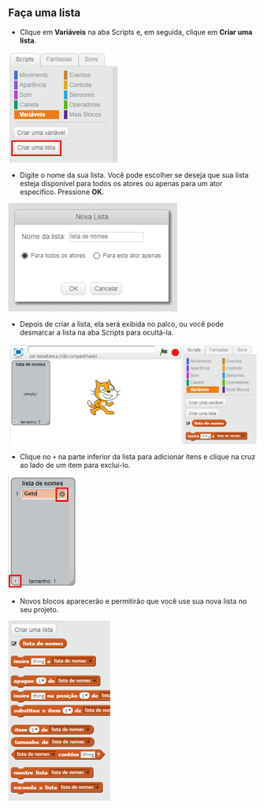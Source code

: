 ## Faça uma lista

+ Clique em **Variáveis** na aba Scripts e, em seguida, clique em **Criar uma lista**.

![Faça uma lista](images/make-a-list.png)

+ Digite o nome da sua lista. Você pode escolher se deseja que sua lista esteja disponível para todos os atores ou apenas para um ator específico. Pressione **OK**.

![Lista de nomes](images/list-name.png)

+ Depois de criar a lista, ela será exibida no palco, ou você pode desmarcar a lista na aba Scripts para ocultá-la.

![Mostrar lista / esconder](images/list-show-hide.png)

+ Clique no `+` na parte inferior da lista para adicionar itens e clique na cruz ao lado de um item para excluí-lo.

![Mostrar lista / esconder](images/list-add-delete.png)

+ Novos blocos aparecerão e permitirão que você use sua nova lista no seu projeto.

![Lista de blocos](images/list-blocks.png)
